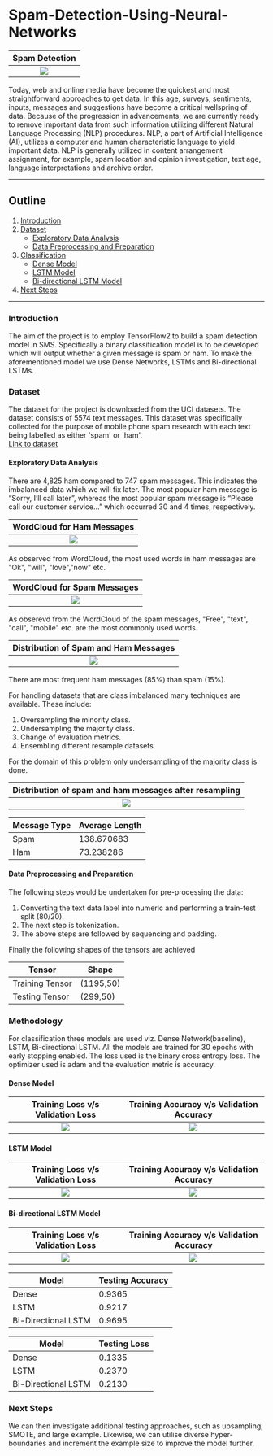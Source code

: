 # Spam-Detection-Using-Neural-Networks
Spam Detection    |  
:-------------------------:|
![](Plots/spam-filter.png) |

Today, web and online media have become the quickest and most straightforward approaches to get data. In this age, surveys, sentiments, inputs, messages and suggestions have become a critical wellspring of data. Because of the progression in advancements, we are currently ready to remove important data from such information utilizing different Natural Language Processing (NLP) procedures. NLP, a part of Artificial Intelligence (AI), utilizes a computer and human characteristic language to yield important data. NLP is generally utilized in content arrangement assignment, for example, spam location and opinion investigation, text age, language interpretations and archive order.

---

## Outline

1. [Introduction](#introduction)
2. [Dataset](#dataset)
    * [Exploratory Data Analysis](#exploratory-data-analysis)
    * [Data Preprocessing and Preparation](#data-preprocessing-and-preparation)
3. [Classification](#classification)
    * [Dense Model](#dense-model)
    * [LSTM Model](#lstm-model)
    * [Bi-directional LSTM Model](#Bi-directional-lstm-model)
4. [Next Steps](#next-steps)

---

### Introduction
The aim of the project is to employ TensorFlow2 to build a spam detection model in SMS. Specifically a binary classification model is to be developed which will output whether a given message is spam or ham. To make the aforementioned model we use Dense Networks, LSTMs and Bi-directional LSTMs.

### Dataset
The dataset for the project is downloaded from the UCI datasets. The dataset consists of 5574 text messages. This dataset was specifically collected for the purpose of mobile phone spam research with each text being labelled as either 'spam' or 'ham'.  
[Link to dataset](https://raw.githubusercontent.com/AbhinavS99/Spam-Detection-Using-Neural-Networks/main/dataset/SMSSpamCollection)

#### Exploratory Data Analysis
There are 4,825 ham compared to 747 spam messages. This indicates the imbalanced data which we will fix later. The most popular ham message is “Sorry, I’ll call later”, whereas the most popular spam message is “Please call our customer service…” which occurred 30 and 4 times, respectively.

WordCloud for Ham Messages   |  
:-------------------------:|
![](Plots/wc_ham.png) |

As observed from WordCloud, the most used words in ham messages are "Ok", "will", "love","now" etc.

WordCloud for Spam Messages   |  
:-------------------------:|
![](Plots/wc_spam.png) |

As obserevd from the WordCloud of the spam messages, "Free", "text", "call", "mobile" etc. are the most commonly used words.

Distribution of Spam and Ham Messages   |  
:-------------------------:|
![](Plots/ham_spam.png) |

There are most frequent ham messages (85%) than spam (15%).

For handling datasets that are class imbalanced many techniques are available. These include:
1. Oversampling the minority class.
2. Undersampling the majority class.
3. Change of evaluation metrics.
4. Ensembling different resample datasets.  

For the domain of this problem only undersampling of the majority class is done.

Distribution of spam and ham messages after resampling   |  
:-------------------------:|
![](Plots/ham_spam_resampled.png) |

|Message Type| Average Length |
|-------------|---------------|
|Spam         |   138.670683|
|Ham          |73.238286|


#### Data Preprocessing and Preparation
The following steps would be undertaken for pre-processing the data:
1. Converting the text data label into numeric and performing a train-test split (80/20).
2. The next step is tokenization.
3. The above steps are followed by sequencing and padding.

Finally the following shapes of the tensors are achieved

|Tensor| Shape |
|-------------|---------------|
|Training Tensor | (1195,50)|
|Testing Tensor| (299,50)|

### Methodology
For classification three models are used viz. Dense Network(baseline), LSTM, Bi-directional LSTM. All the models are trained for 30 epochs with early stopping enabled. The loss used is the binary cross entropy loss. The optimizer used is adam and the evaluation metric is accuracy. 

#### Dense Model
Training Loss v/s Validation Loss| Training Accuracy v/s Validation Accuracy |
:-------------------------:|:-----------------:|
![](Plots/dense_loss.png) |![](Plots/dense_acc.png)|

#### LSTM Model
Training Loss v/s Validation Loss| Training Accuracy v/s Validation Accuracy |
:-------------------------:|:-----------------:|
![](Plots/lstm_loss.png) |![](Plots/lstm_acc.png)|


#### Bi-directional LSTM Model
Training Loss v/s Validation Loss| Training Accuracy v/s Validation Accuracy |
:-------------------------:|:-----------------:|
![](Plots/bi_loss.png) |![](Plots/bi_acc.png)|

|Model|Testing Accuracy|
|-----|----|
|Dense|0.9365|
|LSTM|0.9217|
|Bi-Directional LSTM|0.9695|

|Model|Testing Loss|
|-----|----|
|Dense|0.1335|
|LSTM|0.2370|
|Bi-Directional LSTM| 0.2130|

### Next Steps
We can then investigate additional testing approaches, such as upsampling, SMOTE, and large example. Likewise, we can utilise diverse hyper-boundaries and increment the example size to improve the model further.


